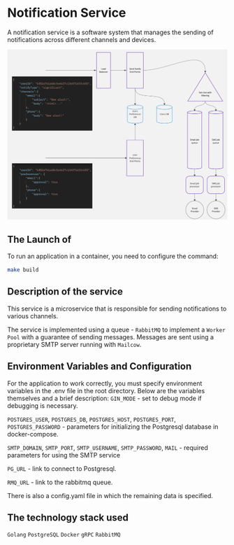 # Notification Service

A notification service is a software system that manages the sending of notifications across different channels and devices.

<p align="center">
  <img src="https://github.com/MovingTowardsADream/Notification-Service/blob/main/architecture%20design/Notification-Service.jpg" alt="Notification Service Architecture Design" width="600"/>
</p>

## The Launch of
To run an application in a container, you need to configure the command:
```bash
make build
```

## Description of the service
This service is a microservice that is responsible for sending notifications to various channels. 

The service is implemented using a queue - `RabbitMQ` to implement a `Worker Pool` with a guarantee of sending messages. Messages are sent using a proprietary SMTP server running with `Mailcow`.

## Environment Variables and Configuration
For the application to work correctly, you must specify environment variables in the .env file in the root directory. Below are the variables themselves and a brief description:
`GIN_MODE` - set to debug mode if debugging is necessary.

`POSTGRES_USER`, `POSTGRES_DB`, `POSTGRES_HOST`, `POSTGRES_PORT`, `POSTGRES_PASSWORD` - parameters for initializing the Postgresql database in docker-compose.

`SMTP_DOMAIN`, `SMTP_PORT`, `SMTP_USERNAME`, `SMTP_PASSWORD`, `MAIL` - required parameters for using the SMTP service

`PG_URL` - link to connect to Postgresql.

`RMQ_URL` - link to the rabbitmq queue.

There is also a config.yaml file in which the remaining data is specified.

## The technology stack used
`Golang` `PostgreSQL` `Docker` `gRPC` `RabbitMQ` 
